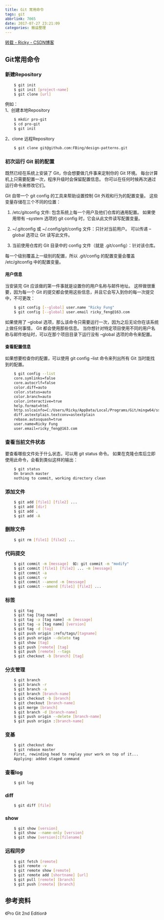 ```yaml
---
title: Git 常用命令
tags: git
abbrlink: 7065
date: 2017-07-27 23:21:09
categories: 搬运整理
---
```


[转载 - Ricky - CSDN博客](http://blog.csdn.net/top_code/article/details/51931589 "Permalink to Git常用命令 - Ricky - CSDN博客")
 
## Git常用命令 

### 新建Repository
```bash
    $ git init
    $ git init [project-name]
    $ git clone [url]
```
例如：   
1、创建本地Repository
```bash
    $ mkdir pro-git
    $ cd pro-git
    $ git init
```
2、clone 远程Repository
```bash
    $ git clone git@github.com:FBing/design-patterns.git
```

<!-- more -->

### 初次运行 Git 前的配置

既然已经在系统上安装了 Git，你会想要做几件事来定制你的 Git 环境。 每台计算机上只需要配置一次，程序升级时会保留配置信息。 你可以在任何时候再次通过运行命令来修改它们。

Git 自带一个 git config 的工具来帮助设置控制 Git 外观和行为的配置变量。 这些变量存储在三个不同的位置：
1. /etc/gitconfig 文件: 包含系统上每一个用户及他们仓库的通用配置。 如果使用带有 –system 选项的 git config 时，它会从此文件读写配置变量。

2. ~/.gitconfig 或 ~/.config/git/config 文件：只针对当前用户。 可以传递 –global 选项让 Git 读写此文件。

3. 当前使用仓库的 Git 目录中的 config 文件（就是 .git/config）：针对该仓库。

每一个级别覆盖上一级别的配置，所以 .git/config 的配置变量会覆盖 /etc/gitconfig 中的配置变量。

#### 用户信息

当安装完 Git 应该做的第一件事就是设置你的用户名称与邮件地址。 这样做很重要，因为每一个 Git 的提交都会使用这些信息，并且它会写入到你的每一次提交中，不可更改：
```bash
    $ git config [--global] user.name "Ricky Fung"
    $ git config [--global] user.email ricky_feng@163.com
```
如果使用了 –global 选项，那么该命令只需要运行一次，因为之后无论你在该系统上做任何事情， Git 都会使用那些信息。 当你想针对特定项目使用不同的用户名称与邮件地址时，可以在那个项目目录下运行没有 –global 选项的命令来配置。

#### 查看配置信息

如果想要检查你的配置，可以使用 git config –list 命令来列出所有 Git 当时能找到的配置。
```bash
    $ git config --list
    core.symlinks=false
    core.autocrlf=false
    color.diff=auto
    color.status=auto
    color.branch=auto
    color.interactive=true
    help.format=html
    http.sslcainfo=C:/Users/Ricky/AppData/Local/Programs/Git/mingw64/ssl/certs/ca-bundle.crt
    diff.astextplain.textconv=astextplain
    rebase.autosquash=true
    user.name=Ricky Fung
    user.email=ricky_feng@163.com
```

### 查看当前文件状态

要查看哪些文件处于什么状态，可以用 git status 命令。 如果在克隆仓库后立即使用此命令，会看到类似这样的输出：
```bash
    $ git status
    On branch master
    nothing to commit, working directory clean
```

### 添加文件
```bash
    $ git add [file1] [file2] ...
    $ git add [dir]
    $ git add .
    $ git add -A
```

### 删除文件
```bash
    $ git rm [file1] [file2] ...
```

### 代码提交
```bash
    $ git commit -m [message]  如: git commit -m "modify"
    $ git commit [file1] [file2] ... -m [message]
    $ git commit -a
    $ git commit -v
    $ git commit --amend -m [message]
    $ git commit --amend [file1] [file2] ...
```

### 标签
```bash
    $ git tag
    $ git tag [tag name]
    $ git tag -a [tag name] -m [message]
    $ git tag -a [tag name] [version]
    $ git tag -d [tag]
    $ git push origin :refs/tags/[tagname]
    $ git push origin --delete tag 
    $ git show [tag]
    $ git push [remote] [tag]
    $ git push [remote] --tags
    $ git checkout -b [branch] [tag]
```

### 分支管理
```bash
    $ git branch
    $ git branch -r
    $ git branch -a
    $ git branch [branch-name]
    $ git checkout -b [branch]
    $ git checkout [branch-name]
    $ git merge [branch]
    $ git branch -d [branch-name]
    $ git push origin --delete [branch-name]
    $ git push origin :[branch-name]
```

### 变基
```bash
    $ git checkout dev
    $ git rebase master
    First, rewinding head to replay your work on top of it...
    Applying: added staged command
```

### 查看log
```bash
    $ git log
```

### diff
```bash
    $ git diff [file]
```

### show
```bash
    $ git show [version]
    $ git show --name-only [version]
    $ git show [version]:[filename]
```

### 远程同步
```bash
    $ git fetch [remote]
    $ git remote -v
    $ git remote show [remote]
    $ git remote add [shortname] [url]
    $ git pull [remote] [branch]
    $ git push [remote] [branch]
```

## 参考资料

《Pro Git 2nd Edition》

  
